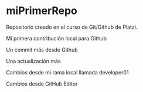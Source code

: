 # miPrimerRepo

Repositorio creado en el curso de Git/Github de Platzi.

Mi primera contribución local para Github

Un commit más desde Github

Una actualización más

Cambios desde mi rama local llamada developer01

Cambios desde GitHub Editor